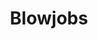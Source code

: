 ---
title: Blowjobs
crosslinks:
- livven
- PornStarletHQ
- PornstarsXxx
- youtubefactsbot
- PornstarsOnly
- whynotasource
- NSFWebms
- NSFW_favorites
- BestTeenGirls
- NSFW_GIF
- homemadexxx
- RayleneX
- youtubot
- Full_HD_porn
- tmsbmeta
- GirlsFinishingTheJob
- BustyNaturalPornstars
- omgbeckylookathiscock
- MassdropBot
- blowjobsandwich
---